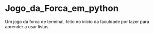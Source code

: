 # Jogo_da_Forca_em_python

Um jogo da forca de terminal, feito no início da faculdade por lazer para aprender a usar listas.
